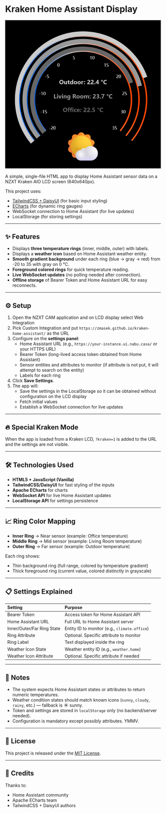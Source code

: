# Kraken Home Assistant Display

![Kraken Display Screenshot](kraken-display.png)

A simple, single-file HTML app to display Home Assistant sensor data on a NZXT Kraken AIO LCD screen (640x640px).

This project uses:
- [TailwindCSS + DaisyUI](https://daisyui.com/) (for basic input styling)
- [ECharts](https://echarts.apache.org/) (for dynamic ring gauges)
- WebSocket connection to Home Assistant (for live updates)
- LocalStorage (for storing settings)

---

## ✨ Features
- Displays **three temperature rings** (inner, middle, outer) with labels.
- Displays a **weather icon** based on Home Assistant weather entity.
- **Smooth gradient background** under each ring (blue → gray → red) from -20 to 35 with gray on 0 °C.
- **Foreground colored rings** for quick temperature reading.
- **Live WebSocket updates** (no polling needed after connection).
- **Offline storage** of Bearer Token and Home Assistant URL for easy reconnects.

---

## ⚙️ Setup
1. Open the NZXT CAM application and on LCD display select Web Integration
2. Pick Custom Integration and put `https://zmasek.github.io/kraken-home-assistant/` as the URL
3. Configure on the **settings panel**:
   - Home Assistant URL (e.g., `https://your-instance.ui.nabu.casa/` or your HTTPS URL)
   - Bearer Token (long-lived access token obtained from Home Assistant)
   - Sensor entities and attributes to monitor (if attribute is not put, it will attempt to search on the entity)
   - Labels for each ring
3. Click **Save Settings**.
4. The app will:
   - Save the settings in the LocalStorage so it can be obtained without configuration on the LCD display
   - Fetch initial values
   - Establish a WebSocket connection for live updates

---

## 🔥 Special Kraken Mode
When the app is loaded from a Kraken LCD, `?kraken=1` is added to the URL and the settings are not visible.

---

## 🛠 Technologies Used
- **HTML5 + JavaScript (Vanilla)**
- **TailwindCSS/DaisyUI** for fast styling of the inputs
- **Apache ECharts** for charts
- **WebSocket API** for live Home Assistant updates
- **LocalStorage API** for settings persistence

---

## 📈 Ring Color Mapping
- **Inner Ring** → Near sensor (example: Office temperature)
- **Middle Ring** → Mid sensor (example: Living Room temperature)
- **Outer Ring** → Far sensor (example: Outdoor temperature)

Each ring shows:
- Thin background ring (full range, colored by temperature gradient)
- Thick foreground ring (current value, colored distinctly in grayscale)

---

## 📋 Settings Explained
| Setting                    | Purpose                                       |
|:---------------------------|:----------------------------------------------|
| Bearer Token               | Access token for Home Assistant API           |
| Home Assistant URL         | Full URL to Home Assistant server             |
| Inner/Outer/Far Ring State | Entity ID to monitor (e.g., `climate.office`) |
| Ring Attribute             | Optional. Specific attribute to monitor       |
| Ring Label                 | Text displayed inside the ring                |
| Weather Icon State         | Weather entity ID (e.g., `weather.home`)      |
| Weather Icon Attribute     | Optional. Specific attribute if needed        |

---

## 💬 Notes
- The system expects Home Assistant states or attributes to return numeric temperatures.
- Weather condition states should match known icons (`sunny`, `cloudy`, `rainy`, etc.) — fallback is ☀️ sunny.
- Token and settings are stored in `localStorage` only (no backend/server needed).
- Configuration is mandatory except possibly attributes. YMMV.

---

## 📜 License
This project is released under the [MIT License](https://opensource.org/licenses/MIT).

---

## 🙏 Credits
Thanks to:
- Home Assistant community
- Apache ECharts team
- TailwindCSS + DaisyUI authors
